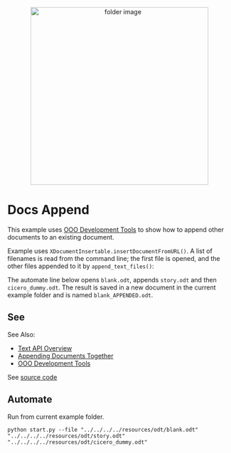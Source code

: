 <p align="center">
<img src="https://user-images.githubusercontent.com/4193389/184450252-a05db707-4e64-496d-8d1b-0cb6a4792361.svg" width="400" alt="folder image"/>
</p>

# Docs Append

This example uses [OOO Development Tools] to show how to append other documents to an existing document.

Example uses `XDocumentInsertable.insertDocumentFromURL()`. A list of filenames is read from the command line; the first file is opened, and the other files appended to it by `append_text_files()`:

The automate line below opens `blank.odt`, appends `story.odt` and then `cicero_dummy.odt`.
The result is saved in a new document in the current example folder and is named `blank_APPENDED.odt`.

## See

See Also:

- [Text API Overview]
- [Appending Documents Together]
- [OOO Development Tools]

See [source code](./start.py)

## Automate

Run from current example folder.

```shell
python start.py --file "../../../../resources/odt/blank.odt" "../../../../resources/odt/story.odt" "../../../../resources/odt/cicero_dummy.odt"
```

[Text API Overview]: https://python-ooo-dev-tools.readthedocs.io/en/latest/odev/part2/chapter05.html
[OOO Development Tools]: https://python-ooo-dev-tools.readthedocs.io/en/latest/
[Appending Documents Together]: https://python-ooo-dev-tools.readthedocs.io/en/latest/odev/part2/chapter05.html#appending-documents-together
